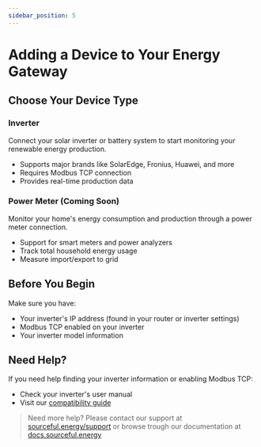```yaml
---
sidebar_position: 5
---
```

# Adding a Device to Your Energy Gateway

## Choose Your Device Type

### Inverter
Connect your solar inverter or battery system to start monitoring your renewable energy production.
- Supports major brands like SolarEdge, Fronius, Huawei, and more
- Requires Modbus TCP connection
- Provides real-time production data

### Power Meter (Coming Soon)
Monitor your home's energy consumption and production through a power meter connection.
- Support for smart meters and power analyzers
- Track total household energy usage
- Measure import/export to grid

## Before You Begin
Make sure you have:
- Your inverter's IP address (found in your router or inverter settings)
- Modbus TCP enabled on your inverter
- Your inverter model information

## Need Help?
If you need help finding your inverter information or enabling Modbus TCP:
- Check your inverter's user manual
- Visit our [compatibility guide](/energy-gateway/compatible-inverter/)

> Need more help? Please contact our support at [sourceful.energy/support](https://sourceful.energy/support) or browse trough our documentation at [docs.sourceful.energy](https://docs.sourceful.energy)